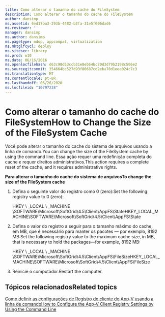 ```yaml
---
title: Como alterar o tamanho do cache do FileSystem
description: Como alterar o tamanho do cache do FileSystem
author: dansimp
ms.assetid: 6ed17ba3-293b-4482-b3fa-31e5f606dad6
ms.reviewer: ''
manager: dansimp
ms.author: dansimp
ms.pagetype: mdop, appcompat, virtualization
ms.mktglfcycl: deploy
ms.sitesec: library
ms.prod: w10
ms.date: 06/16/2016
ms.openlocfilehash: d63c98d53ccb31e8eb64bc70d3d79b2198c506e2
ms.sourcegitcommit: 354664bc527d93f80687cd2eba70d1eea024c7c3
ms.translationtype: MT
ms.contentlocale: pt-BR
ms.lasthandoff: 06/26/2020
ms.locfileid: "10797238"
---
```

# <span data-ttu-id="ef625-103">Como alterar o tamanho do cache do FileSystem</span><span class="sxs-lookup"><span data-stu-id="ef625-103">How to Change the Size of the FileSystem Cache</span></span>


<span data-ttu-id="ef625-104">Você pode alterar o tamanho do cache do sistema de arquivos usando a linha de comando.</span><span class="sxs-lookup"><span data-stu-id="ef625-104">You can change the size of the FileSystem cache by using the command line.</span></span> <span data-ttu-id="ef625-105">Essa ação requer uma redefinição completa do cache e requer direitos administrativos.</span><span class="sxs-lookup"><span data-stu-id="ef625-105">This action requires a complete reset of the cache, and it requires administrative rights.</span></span>

**<span data-ttu-id="ef625-106">Para alterar o tamanho do cache do sistema de arquivos</span><span class="sxs-lookup"><span data-stu-id="ef625-106">To change the size of the FileSystem cache</span></span>**

1.  <span data-ttu-id="ef625-107">Defina o seguinte valor do registro como 0 (zero):</span><span class="sxs-lookup"><span data-stu-id="ef625-107">Set the following registry value to 0 (zero):</span></span>

    <span data-ttu-id="ef625-108">HKEY \ _LOCAL \ _MACHINE \\SOFTWARE\\Microsoft\\SoftGrid\\4.5\\Client\\AppFS\\State</span><span class="sxs-lookup"><span data-stu-id="ef625-108">HKEY\_LOCAL\_MACHINE\\SOFTWARE\\Microsoft\\SoftGrid\\4.5\\Client\\AppFS\\State</span></span>

2.  <span data-ttu-id="ef625-109">Defina o valor do registro a seguir para o tamanho máximo do cache, em MB, que é necessário para manter os pacotes — por exemplo, 8192 MB:</span><span class="sxs-lookup"><span data-stu-id="ef625-109">Set the following registry value to the maximum cache size, in MB, that is necessary to hold the packages—for example, 8192 MB:</span></span>

    <span data-ttu-id="ef625-110">HKEY \ _LOCAL \ _MACHINE \\SOFTWARE\\Microsoft\\SoftGrid\\4.5\\Client\\AppFS\\FileSize</span><span class="sxs-lookup"><span data-stu-id="ef625-110">HKEY\_LOCAL\_MACHINE\\SOFTWARE\\Microsoft\\SoftGrid\\4.5\\Client\\AppFS\\FileSize</span></span>

3.  <span data-ttu-id="ef625-111">Reinicie o computador.</span><span class="sxs-lookup"><span data-stu-id="ef625-111">Restart the computer.</span></span>

## <span data-ttu-id="ef625-112">Tópicos relacionados</span><span class="sxs-lookup"><span data-stu-id="ef625-112">Related topics</span></span>


[<span data-ttu-id="ef625-113">Como definir as configurações de Registro do cliente do App-V usando a linha de comando</span><span class="sxs-lookup"><span data-stu-id="ef625-113">How to Configure the App-V Client Registry Settings by Using the Command Line</span></span>](how-to-configure-the-app-v-client-registry-settings-by-using-the-command-line.md)

 

 





